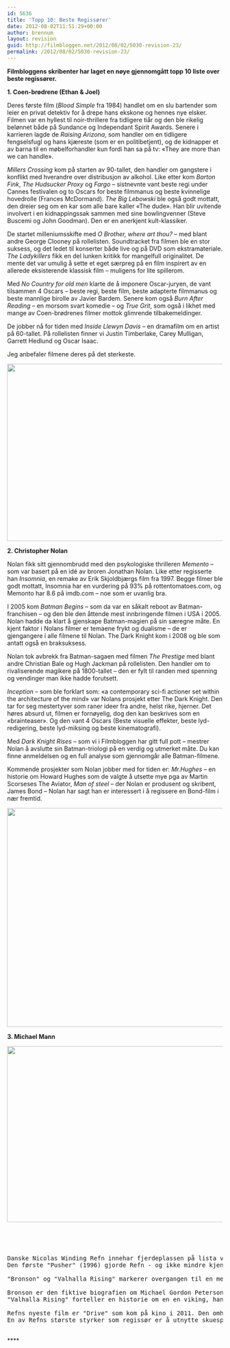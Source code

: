 ```yaml
---
id: 5636
title: 'Topp 10: Beste Regissører'
date: 2012-08-02T11:51:29+00:00
author: brennum
layout: revision
guid: http://filmbloggen.net/2012/08/02/5030-revision-23/
permalink: /2012/08/02/5030-revision-23/
---
```

**Filmbloggens skribenter har laget en nøye gjennomgått topp 10 liste over beste regissører.**

**1. Coen-brødrene (Ethan & Joel)**

Deres første film (_Blood Simple_ fra 1984) handlet om en slu bartender som leier en privat detektiv for å drepe hans ekskone og hennes nye elsker. Filmen var en hyllest til noir-thrillere fra tidligere tiår og den ble rikelig belønnet både på Sundance og Independant Spirit Awards. Senere i karrieren lagde de _Raising Arizona_, som handler om en tidligere fengselsfugl og hans kjæreste (som er en politibetjent), og de kidnapper et av barna til en møbelforhandler kun fordi han sa på tv: &laquo;They are more than we can handle&raquo;.

_Millers Crossing_ kom på starten av 90-tallet, den handler om gangstere i konflikt med hverandre over distribusjon av alkohol. Like etter kom _Barton Fink_, _The Hudsucker Proxy_ og _Fargo_ &#8211; sistnevnte vant beste regi under Cannes festivalen og to Oscars for beste filmmanus og beste kvinnelige hovedrolle (Frances McDormand). _The Big Lebowski_ ble også godt mottatt, den dreier seg om en kar som alle bare kaller &laquo;The dude&raquo;. Han blir uvitende involvert i en kidnappingssak sammen med sine bowlingvenner (Steve Buscemi og John Goodman). Den er en anerkjent kult-klassiker.

De startet milleniumsskifte med _O Brother, where art thou?_ &#8211; med blant andre George Clooney på rollelisten. Soundtracket fra filmen ble en stor suksess, og det ledet til konserter både live og på DVD som ekstramateriale. _The Ladykillers_ fikk en del lunken kritikk for mangelfull originalitet. De mente det var umulig å sette et eget særpreg på en film inspirert av en allerede eksisterende klassisk film &#8211; muligens for lite spillerom.

Med _No Country for old men_ klarte de å imponere Oscar-juryen, de vant tilsammen 4 Oscars &#8211; beste regi, beste film, beste adapterte filmmanus og beste mannlige birolle av Javier Bardem. Senere kom også _Burn After Reading_ &#8211; en morsom svart komedie &#8211; og _True Grit_, som også i likhet med mange av Coen-brødrenes filmer mottok glimrende tilbakemeldinger.

De jobber nå for tiden med _Inside Llewyn Davis_ &#8211; en dramafilm om en artist på 60-tallet. På rollelisten finner vi Justin Timberlake, Carey Mulligan, Garrett Hedlund og Oscar Isaac.

Jeg anbefaler filmene deres på det sterkeste.

<a href="http://filmbloggen.net/?attachment_id=5091" rel="attachment wp-att-5091"><img class="alignnone size-large wp-image-5091" src="http://filmbloggen.net/wp-content/uploads//2012/07/Coen-Brothers-Oscar-Pictures-620x413.jpg" alt="" width="620" height="413" /></a>

**2. Christopher Nolan**

Nolan fikk sitt gjennombrudd med den psykologiske thrilleren _Memento_ &#8211; som var basert på en idé av broren Jonathan Nolan. Like etter regisserte han _Insomnia_, en remake av Erik Skjoldbjærgs film fra 1997. Begge filmer ble godt mottatt, Insomnia har en vurdering på 93% på rottentomatoes.com, og Memonto har 8.6 på imdb.com &#8211; noe som er uvanlig bra.

I 2005 kom _Batman Begins_ &#8211; som da var en såkalt reboot av Batman-franchisen &#8211; og den ble den åttende mest innbringende filmen i USA i 2005. Nolan hadde da klart å gjenskape Batman-magien på sin særegne måte. En kjent faktor i Nolans filmer er temaene frykt og dualisme &#8211; de er gjengangere i alle filmene til Nolan. The Dark Knight kom i 2008 og ble som antatt også en braksuksess.

Nolan tok avbrekk fra Batman-sagaen med filmen _The Prestige_ med blant andre Christian Bale og Hugh Jackman på rollelisten. Den handler om to rivaliserende magikere på 1800-tallet &#8211; den er fylt til randen med spenning og vendinger man ikke hadde forutsett.

_Inception_ &#8211; som ble forklart som: &laquo;a contemporary sci-fi actioner set within the architecture of the mind&raquo; var Nolans prosjekt etter The Dark Knight. Den tar for seg mestertyver som raner ideer fra andre, helst rike, hjerner. Det høres absurd ut, filmen er fornøyelig, dog den kan beskrives som en &laquo;brainteaser&raquo;. Og den vant 4 Oscars (Beste visuelle effekter, beste lyd-redigering, beste lyd-miksing og beste kinematografi).

Med _Dark Knight Rises_ &#8211; som vi i Filmbloggen har gitt full pott &#8211; mestrer Nolan å avslutte sin Batman-triologi på en verdig og utmerket måte. Du kan finne anmeldelsen og en full analyse som gjennomgår alle Batman-filmene.

Kommende prosjekter som Nolan jobber med for tiden er: _Mr.Hughes_ &#8211; en historie om Howard Hughes som de valgte å utsette mye pga av Martin Scorseses The Aviator, _Man of steel_ &#8211; der Nolan er produsent og skribent, James Bond &#8211; Nolan har sagt han er interessert i å regissere en Bond-film i nær fremtid.

<a href="http://filmbloggen.net/?attachment_id=5092" rel="attachment wp-att-5092"><img class="alignnone size-large wp-image-5092" src="http://filmbloggen.net/wp-content/uploads//2012/07/Christopher-Nolan-Wallpapers-5-620x510.jpg" alt="" width="620" height="510" /></a>

**3. Michael Mann**

<a href="http://filmbloggen.net/?attachment_id=5093" rel="attachment wp-att-5093"><img class="alignnone size-large wp-image-5093" src="http://filmbloggen.net/wp-content/uploads//2012/07/collateral-2004-tou-02-g-620x410.jpg" alt="" width="620" height="410" /></a>

&nbsp;

<a href="http://filmbloggen.net/?attachment_id=5093" rel="attachment wp-att-5093"><br /> </a>

<pre>Danske Nicolas Winding Refn innehar fjerdeplassen på lista vår. Han spiser kirsebær med de store takket være et lite sortement av knallgode filmer som "Pusher"-serien, "Valhalla Rising", "Bronson" og fjorårets "Drive". Filmene hans inneholder som regel knallhard action og hovedkarakterer med en mildt sagt sammensatt bakgrunn.
Den første "Pusher" (1996) gjorde Refn - og ikke mindre kjente Mads Mikkelsen, til stjerner på den danske filmhimmelen, da den kom ut og fortalte den mørke historien om narkolangeren Frank. Filmserien bytter rollefigurer mellom hver film, så det er først og fremst København som er hovedrollen her. De tragiske karakterene lever sine liv i voldsorgier og narkorus i byens ulike områder og bakgater, og får Varg Veum-serien til å minne om en NRK Super-produksjon.

"Bronson" og "Valhalla Rising" markerer overgangen til en mer abstrakt retning i Refns regi. Han beveger seg dypere inn i karakterene ved hjelp av ukonvensjonelle metoder og ser ut til å ha hentet inspirasjon fra "A Clockwork Orange" (1971) og "The Rocky Horror Picture Show" (1975). Sistnevnte fordi Bronson vanskelig kan sammenlignes med noe som helst, minst av alt én enkelt film.

Bronson er den fiktive biografien om Michael Gordon Peterson, en av Storbritannias voldeligste og farlige kriminelle som har tilbragt store deler av livet sitt på isolat i fengsel. Filmen bryter "den fjerde veggen" ved at Peterson, (omdøpt Charles Bronson av slosspromotøren sin) henvender seg til kameraet som om han sto på en scene foran et publikum, og han forteller sin historie. I tillegg til å være en fantastisk film gjorde "Bronson" at folk fikk opp øynene for Tom Hardy. Han spiller en av tiårets beste roller og gjør det på en varm, morsom og brutal måte.
"Valhalla Rising" forteller en historie om en en viking, hans følgesvenn og en gjeng kristne i korstog på vei til Jerusalem. Filmen minner mer om en heroinrus fra helvete, og det hintes til at besetningen faktisk tar en tur innom helvete på veien. Filmen floppet på kino, men kritikerne hyllet den og Mads Mikkelsen for en filmopplevelse utenom det vanlige.

Refns nyeste film er "Drive" som kom på kino i 2011. Den omhandler den navnløse stuntmannen i Hollywood som også jobber som fluktbilsjåfør for de som skulle trenge slike tjenester. Ultravoldelig og lavmælt fungerer godt sammen, og dialogen som fremføres er kul og velskrevet. Ryan Gosling skinner sammen med Bryan Cranston og Albert Brooks og er en av fjorårets beste filmer.
En av Refns største styrker som regissør er å utnytte skuespillernes styrker til det ytterste, og har opprettet et imponerende galleri av hovedkarakterer ut gjennom karrieren sin.</pre>

<a href="http://filmbloggen.net/?attachment_id=5093" rel="attachment wp-att-5093"><br /> </a>****